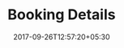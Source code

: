 ---
title: "Booking Details"
date: 2017-09-26T12:57:20+05:30
draft: false
layout: booking-details
property: "Casa Bella"
status: "In Process"
url: /bookings/booking-details/casa-bella/
slug: "casa-bella/"

mainmenu:
 bookings: true
 booking-details: true

---